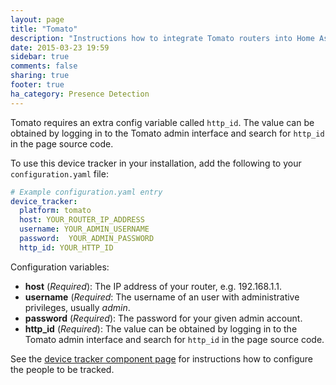 ```yaml
---
layout: page
title: "Tomato"
description: "Instructions how to integrate Tomato routers into Home Assistant."
date: 2015-03-23 19:59
sidebar: true
comments: false
sharing: true
footer: true
ha_category: Presence Detection
---
```



Tomato requires an extra config variable called `http_id`. The value can be obtained by logging in to the Tomato admin interface and search for `http_id` in the page source code.

To use this device tracker in your installation, add the following to your `configuration.yaml` file:

```yaml
# Example configuration.yaml entry
device_tracker:
  platform: tomato
  host: YOUR_ROUTER_IP_ADDRESS
  username: YOUR_ADMIN_USERNAME
  password:  YOUR_ADMIN_PASSWORD
  http_id: YOUR_HTTP_ID
```

Configuration variables:

- **host** (*Required*): The IP address of your router, e.g. 192.168.1.1.
- **username** (*Required*: The username of an user with administrative privileges, usually *admin*.
- **password** (*Required*): The password for your given admin account.
- **http_id** (*Required*): The value can be obtained by logging in to the Tomato admin interface and search for `http_id` in the page source code.

See the [device tracker component page](/components/device_tracker/) for instructions how to configure the people to be tracked.
